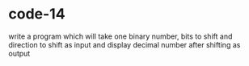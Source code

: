 # code-14
write a program which will take one binary number,
bits to shift and direction to shift as input and 
display decimal number after shifting as output 
